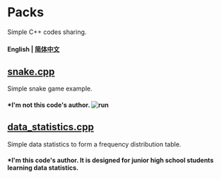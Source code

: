 # Packs
Simple C++ codes sharing. 
#### English | [简体中文](https://github.com/HallMaxwell/Packs/blob/main/README-CN.md)
## [snake.cpp](https://github.com/HallMaxwell/Packs/blob/main/projects/games/snake/Snake.cpp)
Simple snake game example. 
#### *I'm not this code's author. ![run](https://github.com/HallMaxwell/Packs/blob/main/images/snake.png)
## [data_statistics.cpp](https://github.com/HallMaxwell/Packs/blob/main/projects/math/data_statistics.cpp)
Simple data statistics to form a frequency distribution table.  
#### *I'm this code's author. It is designed for junior high school students learning data statistics.


